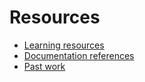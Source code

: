 # Resources

- [Learning resources](learning-resources.md)
- [Documentation   references](doc-references.md)
- [Past work](past-work.md)
